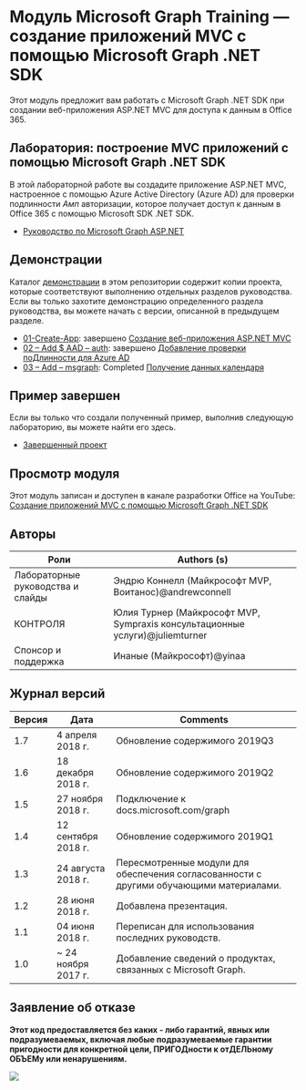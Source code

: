 # <a name="microsoft-graph-training-module---build-mvc-apps-with-the-microsoft-graph-net-sdk"></a>Модуль Microsoft Graph Training — создание приложений MVC с помощью Microsoft Graph .NET SDK

Этот модуль предложит вам работать с Microsoft Graph .NET SDK при создании веб-приложения ASP.NET MVC для доступа к данным в Office 365.

## <a name="lab---build-mvc-apps-with-the-microsoft-graph-net-sdk"></a>Лаборатория: построение MVC приложений с помощью Microsoft Graph .NET SDK

В этой лабораторной работе вы создадите приложение ASP.NET MVC, настроенное с помощью Azure Active Directory (Azure AD) для проверки подлинности _Амп_ авторизации, которое получает доступ к данным в Office 365 с помощью Microsoft SDK .NET SDK.

- [Руководство по Microsoft Graph ASP.NET](https://docs.microsoft.com/graph/training/aspnet-tutorial)

## <a name="demos"></a>Демонстрации

Каталог [демонстрации](./Demos) в этом репозитории содержит копии проекта, которые соответствуют выполнению отдельных разделов руководства. Если вы только захотите демонстрацию определенного раздела руководства, вы можете начать с версии, описанной в предыдущем разделе.

- [01-Create-App](Demos/01-create-app): завершено [Создание веб-приложения ASP.NET MVC](https://docs.microsoft.com/graph/training/aspnet-tutorial?tutorial-step=1)
- [02 – Add $ AAD – auth](Demos/02-add-aad-auth): завершено [Добавление проверки поДлинности для Azure AD](https://docs.microsoft.com/graph/training/aspnet-tutorial?tutorial-step=3)
- [03 – Add – msgraph](Demos/03-add-msgraph): Completed [Получение данных календаря](https://docs.microsoft.com/graph/training/aspnet-tutorial?tutorial-step=4)

## <a name="completed-sample"></a>Пример завершен

Если вы только что создали полученный пример, выполнив следующую лабораторию, вы можете найти его здесь.

- [Завершенный проект](Demos/03-add-msgraph)

## <a name="watch-the-module"></a>Просмотр модуля

Этот модуль записан и доступен в канале разработки Office на YouTube: [Создание приложений MVC с помощью Microsoft Graph .NET SDK](https://youtu.be/87_gpuFg1Wo)

## <a name="contributors"></a>Авторы

|        Роли         |                            Authors (s)                             |
| -------------------- | ---------------------------------------------------------------- |
| Лабораторные руководства и слайды | Эндрю Коннелл (Майкрософт MVP, Воитанос)@andrewconnell          |
| КОНТРОЛЯ                   | Юлия Турнер (Майкрософт MVP, Sympraxis консультационные услуги)@juliemturner |
| Спонсор и поддержка    | Инаные (Майкрософт)@yinaa                                   |

## <a name="version-history"></a>Журнал версий

| Версия |        Дата        |                       Comments                       |
| ------- | ------------------ | ---------------------------------------------------- |
| 1.7     | 4 апреля 2018 г.      | Обновление содержимого 2019Q3                               |
| 1.6     | 18 декабря 2018 г.  | Обновление содержимого 2019Q2                               |
| 1.5     | 27 ноября 2018 г.  | Подключение к docs.microsoft.com/graph                |
| 1.4     | 12 сентября 2018 г. | Обновление содержимого 2019Q1                               |
| 1.3     | 24 августа 2018 г.    | Пересмотренные модули для обеспечения согласованности с другими обучающими материалами. |
| 1.2     | 28 июня 2018 г.      | Добавлена презентация.                                    |
| 1.1     | 04 июня 2018 г.      | Переписан для использования последних руководств.                    |
| 1.0     | ~ 24 ноября 2017 г. | Добавление сведений о продуктах, связанных с Microsoft Graph.       |

## <a name="disclaimer"></a>Заявление об отказе

**Этот код предоставляется без каких *-* либо гарантий, явных или подразумеваемых, включая любые подразумеваемые гарантии пригодности для конкретной цели, ПРИГОДности к отДЕЛЬному ОБЪЕМу или ненарушениям.**

<img src="https://telemetry.sharepointpnp.com/msgraph-training-aspnetmvcapp" />